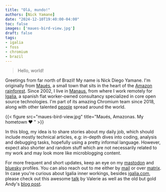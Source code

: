 ```yaml
---
title: "Olá, mundo!"
authors: [Nick Yamane]
date: "2024-12-10T19:40:00-04:00"
toc: false
images: ['maues-bird-view.jpg']
draft: false
tags:
- igalia
- foss
- chromium
- brazil
---
```


> Hello, world!

Greetings from far north of Brazil! My name is Nick Diego Yamane. I'm
originally from [Maués](https://en.wikipedia.org/wiki/Mau%C3%A9s), a
small town that sits in the heart of the [Amazon
rainforest](https://en.wikipedia.org/wiki/Amazon_rainforest). Since
2002, I live in [Manaus](https://en.wikipedia.org/wiki/Manaus), from
where I work remotely for [Igalia](https://igalia.com), a spanish flat
worker-owned consultancy specialized in core open source technologies.
I'm part of its amazing Chromium team since 2018, along with other
talented [people](https://www.igalia.com/team/) spread around the world.

{{< figure src="maues-bird-view.jpg" title="Maués, Amazonas. My hometown ❤️ " >}}

In this blog, my idea is to share stories about my daily job, which
should include mostly technical articles, e.g: in-depth dives into
coding, analysis and debugging tasks, hopefully using a pretty informal
language. However, expect also shorter and random stuff which are not
necessarily related to my work and may look more like microblogging
content.

For more frequent and short updates, keep an eye on my
[mastodon](https://social.coop/@nickdiego) and
[bluesky](https://bsky.app/profile/nickdiego.dev) profiles. You can also
reach out to me either by [mail](mailto:nickdiego@igalia.com) or over
[matrix](https://matrix.to/#/@nickdiego:igalia.com). In case you're
curious about Igalia inner workings, besides
[igalia.com](https://igalia.com), please check out this awesome
[talk](https://youtu.be/du7fC8VCbXg) by Valerie as well as the old but
gold Andy's [blog
post](https://wingolog.org/archives/2011/04/05/new-beginnings).
